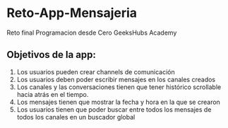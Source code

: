 # Reto-App-Mensajeria
 Reto final Programacion desde Cero GeeksHubs Academy

## Objetivos de la app:
1. Los usuarios pueden crear channels de comunicación
2. Los usuarios deben poder escribir mensajes en los canales creados
3. Los canales y las conversaciones tienen que tener histórico scrollable hacia atrás en el tiempo.
4. Los mensajes tienen que mostrar la fecha y hora en la que se crearon
5. Los usuarios tienen que poder buscar entre todos los mensajes de todos los canales en un buscador global

